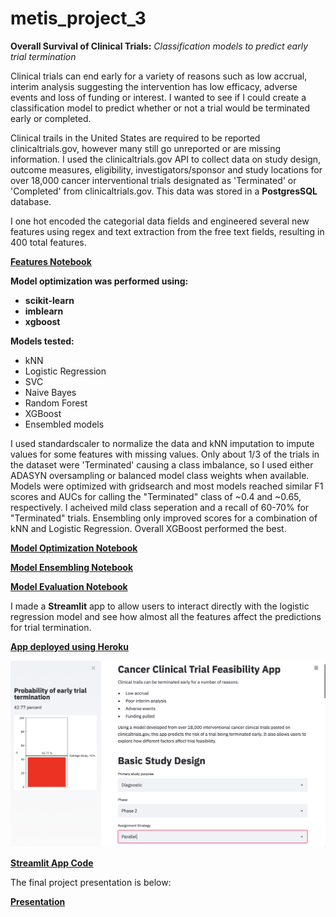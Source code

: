 # metis_project_3

**Overall Survival of Clinical Trials:**
*Classification models to predict early trial termination*

Clinical trials can end early for a variety of reasons such as low accrual, interim analysis suggesting the intervention has low efficacy, adverse events and loss of funding or interest. I wanted to see if I could create a classification model to predict whether or not a trial would be terminated early or completed.

Clinical trails in the United States are required to be reported clinicaltrials.gov, however many still go unreported or are missing information. I used the clinicaltrials.gov API to collect data on study design, outcome measures, eligibility, investigators/sponsor and study locations for over 18,000 cancer interventional trials designated as 'Terminated' or 'Completed' from clinicaltrials.gov. This data was stored in a **PostgresSQL** database.

I one hot encoded the categorial data fields and engineered several new features using regex and text extraction from the free text fields, resulting in 400 total features. 

[**Features Notebook**](https://github.com/Beth526/metis_project_3/blob/main/Project3_features.ipynb)

**Model optimization was performed using:**

- **scikit-learn**
- **imblearn**
- **xgboost**

**Models tested:**

- kNN
- Logistic Regression
- SVC
- Naive Bayes
- Random Forest
- XGBoost
- Ensembled models

I used standardscaler to normalize the data and kNN imputation to impute values for some features with missing values. Only about 1/3 of the trials in the dataset were 'Terminated' causing a class imbalance, so I used either ADASYN oversampling or balanced model class weights when available. Models were optimized with gridsearch and most models reached similar F1 scores and AUCs for calling the "Terminated" class of ~0.4 and ~0.65, respectively. I acheived mild class seperation and a recall of 60-70% for "Terminated" trials. Ensembling only improved scores for a combination of kNN and Logistic Regression. Overall XGBoost performed the best.

[**Model Optimization Notebook**](https://github.com/Beth526/metis_project_3/blob/main/Project3_model_optimization.ipynb)

[**Model Ensembling Notebook**](https://github.com/Beth526/metis_project_3/blob/main/Project3_model_ensembles.ipynb)

[**Model Evaluation Notebook**](https://github.com/Beth526/metis_project_3/blob/main/Project%203_model_test.ipynb)

I made a **Streamlit** app to allow users to interact directly with the logistic regression model and see how almost all the features affect the predictions for trial termination.

[**App deployed using Heroku**](https://ghostly-spell-76559.herokuapp.com)

![**App screenshot**](https://github.com/Beth526/metis_project_3/blob/main/streamlit%20app%20screen%20shot.png)

[**Streamlit App Code**](https://github.com/Beth526/metis_project_3/blob/main/clin_trials_streamlit.py)

The final project presentation is below:

[**Presentation**](https://github.com/Beth526/metis_project_3/blob/main/Project%203%20presentation.pdf)

